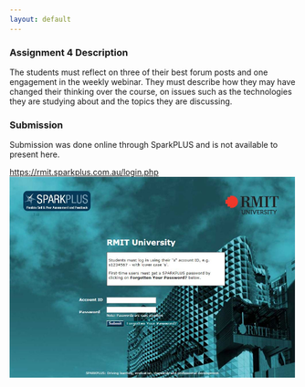 ```yaml
---
layout: default
---
```


<h3 class="font-weight-bold pb-2 mb-4">Assignment 4 Description</h3>

<p>The students must reflect on three of their best forum posts and one engagement in the weekly webinar. They must describe how they may have changed their thinking over the course, on issues such as the technologies they are studying about and the topics they are discussing.</p>

<h3 class="font-weight-bold pb-2 mb-4">Submission</h3>

<p>Submission was done online through SparkPLUS and is not available to present here.</p>

<a href="https://rmit.sparkplus.com.au/login.php" target="_blank">https://rmit.sparkplus.com.au/login.php</a><br>
<img src="assets/SparkPLUS.jpg" style="max-width: 500px">

